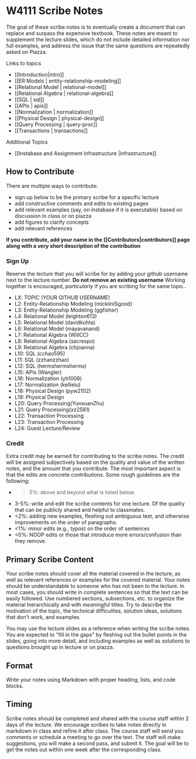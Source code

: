 # W4111 Scribe Notes

The goal of these scribe notes is to eventually create a document that can replace and surpass the expensive textbook.  These notes are meant to supplement the lecture slides, which do not include detailed information nor full examples, and address the issue that the same questions are repeatedly asked on Piazza.

Links to topics

* [[Introduction|intro]]
* [[ER Models | entity-relationship-modeling]]
* [[Relational Model | relational-model]]
* [[Relational Algebra | relational-algebra]]
* [[SQL | sql]]
* [[APIs | apis]]
* [[Normalization | normalization]]
* [[Physical Design | physical-design]]
* [[Query Processing | query-proc]]
* [[Transactions | transactions]]

Additional Topics

* [[Instabase and Assignment Infrastructure |infrastructure]]

## How to Contribute

There are multiple ways to contribute: 

* sign up below to be the primary scribe for a specific lecture 
* add constructive comments and edits to existing pages
* add relevant examples (say, on instabase if it is executable) based on discussion in class or on piazza
* add figures to clarify concepts
* add relevant references

**If you contribute, add your name in the [[Contributors|contributors]] page along with a _very_ short description of the contribution**

### Sign Up

Reserve the lecture that you will scribe for by adding your github username next to the lecture number.  **Do not remove an existing username**  Working together is encouraged, *particularly* if you are scribing for the same topic..

* LX: TOPIC (YOUR GITHUB USERNAME)
* L2: Entity-Relationship Modeling (micklinISgood)
* L3: Entity-Relationship Modeling (ggfisher)
* L4: Relational Model (leighton613)
* L5: Relational Model (davidkuhta)
* L6: Relational Model (mayavanand)
* L7: Relational Algebra (WillCC)
* L8: Relational Algebra (sacrespo)
* L9: Relational Algebra (chjoanna)
* L10: SQL (cchao595)
* L11: SQL (zzhanzzhao)
* L12: SQL (hermshermsherms)
* L15: APIs (Wangler)
* L16: Normalization (yh1008)
* L17: Normalization (kellielu)
* L18: Physical Design (pyw2102)
* L19: Physical Design
* L20: Query Processing(YunxuanZhu)
* L21: Query Processing(xz2581)
* L22: Transaction Processing
* L23: Transaction Processing
* L24: Guest Lecture/Review 


### Credit

Extra credit may be earned for contributing to the scribe notes.  The credit will be assigned subjectively based on the quality and value of the written notes, and the amount that you contribute.  The most important aspect is that the edits are concrete contributions.  Some rough guidelines are the following:

* >5%: above and beyond what is listed below.
* 3-5%: write and edit the scribe contents for one lecture.  Of the quality that can be publicly shared and helpful to classmates.
* <2%: adding new examples, fleshing out ambiguous text, and otherwise improvements on the order of paragraphs.
* <1%: minor edits (e.g., typos) on the order of sentences
* <0%: NOOP edits or those that introduce more errors/confusion than they remove.



## Primary Scribe Content

Your scribe notes should cover all the material covered in the lecture, as well as relevant references or examples for the covered material.  Your notes should be understandable to someone who has not been to the lecture.  In most cases, you should write in complete sentences so that the text can be easily followed.  Use numbered sections, subsections, etc. to organize the material hierarchically and with _meaningful_ titles.  Try to describe the motivation of the topic, the technical difficulties, solution ideas, solutions that don't work, and examples.

You may use the lecture slides as a reference when writing the scribe notes.  You are expected to "fill in the gaps" by fleshing out the bullet points in the slides, going into more detail, and including examples as well as solutions to questions brought up in lecture or on piazza.

## Format

Write your notes using Markdown with proper heading, lists, and code blocks.

## Timing

Scribe notes should be completed and shared with the course staff within 2 days of the lecture.  We encourage scribes to take notes directly in markdown in class and refine it after class.  The course staff will send you comments or schedule a meeting to go over the text.  The staff will make suggestions, you will make a second pass, and submit it.   The goal will be to get the notes out within one week after the corresponding class.
